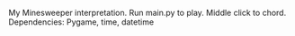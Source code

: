 My Minesweeper interpretation. Run main.py to play. Middle click to chord.
Dependencies:
Pygame, time, datetime
